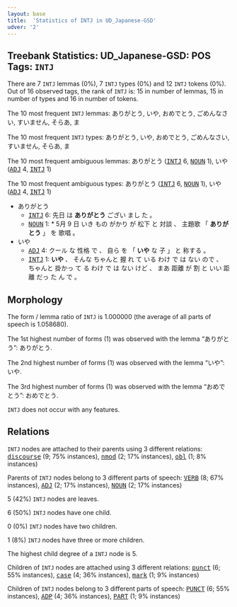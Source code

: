 ```yaml
---
layout: base
title:  'Statistics of INTJ in UD_Japanese-GSD'
udver: '2'
---
```


## Treebank Statistics: UD_Japanese-GSD: POS Tags: `INTJ`

There are 7 `INTJ` lemmas (0%), 7 `INTJ` types (0%) and 12 `INTJ` tokens (0%).
Out of 16 observed tags, the rank of `INTJ` is: 15 in number of lemmas, 15 in number of types and 16 in number of tokens.

The 10 most frequent `INTJ` lemmas: ありがとう, いや, おめでとう, ごめんなさい, すいません, そらあ, ま

The 10 most frequent `INTJ` types:  ありがとう, いや, おめでとう, ごめんなさい, すいません, そらあ, ま

The 10 most frequent ambiguous lemmas: ありがとう (<tt><a href="ja_gsd-pos-INTJ.html">INTJ</a></tt> 6, <tt><a href="ja_gsd-pos-NOUN.html">NOUN</a></tt> 1), いや (<tt><a href="ja_gsd-pos-ADJ.html">ADJ</a></tt> 4, <tt><a href="ja_gsd-pos-INTJ.html">INTJ</a></tt> 1)

The 10 most frequent ambiguous types:  ありがとう (<tt><a href="ja_gsd-pos-INTJ.html">INTJ</a></tt> 6, <tt><a href="ja_gsd-pos-NOUN.html">NOUN</a></tt> 1), いや (<tt><a href="ja_gsd-pos-ADJ.html">ADJ</a></tt> 4, <tt><a href="ja_gsd-pos-INTJ.html">INTJ</a></tt> 1)


* ありがとう
  * <tt><a href="ja_gsd-pos-INTJ.html">INTJ</a></tt> 6: 先日 は <b>ありがとう</b> ござい まし た 。
  * <tt><a href="ja_gsd-pos-NOUN.html">NOUN</a></tt> 1: * 5月 9 日 いき もの がかり が 松下 と 対談 、 主題歌 「 <b>ありがとう</b> 」 を 歌唱 。
* いや
  * <tt><a href="ja_gsd-pos-ADJ.html">ADJ</a></tt> 4: クール な 性格 で 、 自ら を 「 <b>いや</b> な 子 」 と 称する 。
  * <tt><a href="ja_gsd-pos-INTJ.html">INTJ</a></tt> 1: <b>いや</b> 、 そんな ちゃんと 握 れ て いる わけ で は ない ので 、 ちゃんと 掛かっ て る わけ で は ない けど 、 まあ 距離 が 割 と いい 距離 だっ た ん で 。

## Morphology

The form / lemma ratio of `INTJ` is 1.000000 (the average of all parts of speech is 1.058680).

The 1st highest number of forms (1) was observed with the lemma “ありがとう”: ありがとう.

The 2nd highest number of forms (1) was observed with the lemma “いや”: いや.

The 3rd highest number of forms (1) was observed with the lemma “おめでとう”: おめでとう.

`INTJ` does not occur with any features.


## Relations

`INTJ` nodes are attached to their parents using 3 different relations: <tt><a href="ja_gsd-dep-discourse.html">discourse</a></tt> (9; 75% instances), <tt><a href="ja_gsd-dep-nmod.html">nmod</a></tt> (2; 17% instances), <tt><a href="ja_gsd-dep-obl.html">obl</a></tt> (1; 8% instances)

Parents of `INTJ` nodes belong to 3 different parts of speech: <tt><a href="ja_gsd-pos-VERB.html">VERB</a></tt> (8; 67% instances), <tt><a href="ja_gsd-pos-ADJ.html">ADJ</a></tt> (2; 17% instances), <tt><a href="ja_gsd-pos-NOUN.html">NOUN</a></tt> (2; 17% instances)

5 (42%) `INTJ` nodes are leaves.

6 (50%) `INTJ` nodes have one child.

0 (0%) `INTJ` nodes have two children.

1 (8%) `INTJ` nodes have three or more children.

The highest child degree of a `INTJ` node is 5.

Children of `INTJ` nodes are attached using 3 different relations: <tt><a href="ja_gsd-dep-punct.html">punct</a></tt> (6; 55% instances), <tt><a href="ja_gsd-dep-case.html">case</a></tt> (4; 36% instances), <tt><a href="ja_gsd-dep-mark.html">mark</a></tt> (1; 9% instances)

Children of `INTJ` nodes belong to 3 different parts of speech: <tt><a href="ja_gsd-pos-PUNCT.html">PUNCT</a></tt> (6; 55% instances), <tt><a href="ja_gsd-pos-ADP.html">ADP</a></tt> (4; 36% instances), <tt><a href="ja_gsd-pos-PART.html">PART</a></tt> (1; 9% instances)

